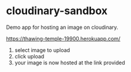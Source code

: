 # cloudinary-sandbox

Demo app for hosting an image on cloudinary.

https://thawing-temple-19900.herokuapp.com/

1. select image to upload
2. click upload
3. your image is now hosted at the link provided